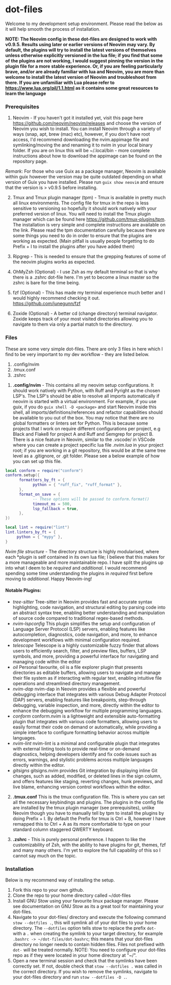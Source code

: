# dot-files
Welcome to my development setup environment. Please read the below as it will help smooth the process of installation.

**NOTE: The Neovim config in these dot-files are designed to work with v0.9.5. Results using later or earlier versions of Neovim may vary. By default, the plugins will try to install the latest versions of themselves unless otherwise explicitly versioned in the lua file; if you find that some of the plugins are not working, I would suggest pinning the version in the plugin file for a more stable experience. Or, if you are feeling particularly brave, and/or are already familiar with lua and Neovim, you are more than welcome to install the latest version of Neovim and troubleshoot from there. If you are unfamiliar with Lua please refer to https://www.lua.org/pil/1.1.html as it contains some great resources to learn the language**

### Prerequisites
1. Neovim - If you haven't got it installed yet, visit this page here https://github.com/neovim/neovim/releases and choose the version of Neovim you wish to install. You can install Neovim through a variety of ways (snap, apt, brew (mac) etc), however, if you don't have root access, I'd recommend downloading the nvim.appimage file and symlinking/moving the and renaming it to nvim in your local binary folder. If you are on linux this will be ~/.local/bin - more complete instructions about how to download the appimage can be found on the repository page.

*Remark*: For those who use Guix as a package manager, Neovim is available within guix however the version may be quite outdated depending on what version of Guix you have installed. Please run ```guix show neovim``` and ensure that the version is > v0.9.5 before installing.

2. Tmux and Tmux plugin manager (tpm) - Tmux is available in pretty much all linux environments. The config file for tmux in the repo is less sensitive to versioning so hopefully it should work natively with your preferred version of linux. You will need to install the Tmux plugin manager which can be found here https://github.com/tmux-plugins/tpm. The installation is very simple and complete instructions are available on the link. Please read the tpm documentation carefully because there are some things you need to do in order to ensure that the plugins are working as expected. (Main pitfall is usually people forgetting to do Prefix + I to install the plugins after you have added them)

3. Ripgrep - This is needed to ensure that the grepping features of some of the neovim plugins works as expected.
   
4. OhMyZsh (Optional) - I use Zsh as my default terminal so that is why there is a .zshrc dot-file here. I'm yet to become a linux master so the zshrc is bare for the time being.
   
5. fzf (Optional) - This has made my terminal experience much better and I would highly recommend checking it out. https://github.com/junegunn/fzf

6. Zoxide (Optional) - A better cd (change directory) terminal navigator. Zoxide keeps track of your most visited directories allowing you to navigate to them via only a partial match to the directory.

### Files

These are some very simple dot-files. There are only 3 files in here which I find to be very important to my dev workflow - they are listed below.

1. .config/nvim
2. .tmux.conf
3. .zshrc

1) **.config/nvim** - This contains all my neovim setup configurations. It should work natively with Python, with Ruff and Pyright as the chosen LSP's. The LSP's should be able to resolve all imports automatically if neovim is started with a virtual environment. For example, if you use guix, if you do ```guix shell -D <package>``` and start Neovim inside this shell, all imports/definitions/references and refactor capabilities should be available to you out of the box. You may notice that there are no global formatters or linters set for Python. This is because some projects that I work on require different configurations per project, e.g Black and Flake8 for project A and Ruff and Semgrep for project B. There is a nice feature in Neovim, similar to the .vscode/ in VSCode where you can create a project specific lua file *.nvim.lua* in your project root; if you are working in a git repository, this would be at the same tree level as a .gitignore, or .git folder. Please see a below example of how you can set up this file.
~~~lua
local conform = require("conform")
conform.setup({
      formatters_by_ft = {
            python = { "ruff_fix", "ruff_format" },
      },
      format_on_save = {
            -- These options will be passed to conform.format()
            timeout_ms = 500,
            lsp_fallback = true,
      },
})

local lint = require("lint")
lint.linters_by_ft = {
     python = { "mypy" },
}
~~~
*Nvim file structure* - The directory structure is highly modularised, where each *plugin is self contained in its own lua file; I believe that this makes for a more manageable and more maintainable repo. I have split the plugins up into what I deem to be *required* and *additional*. I would recommend spending some time understanding the plugins in *required* first before moving to *additional*. Happy Neovim-ing!

#### Notable Plugins:

- *tree-sitter* 
Tree-sitter in Neovim provides fast and accurate syntax highlighting, code navigation, and structural editing by parsing code into an abstract syntax tree, enabling better understanding and manipulation of source code compared to traditional regex-based methods.
- *nvim-lspconfig*
This plugin simplifies the setup and configuration of Language Server Protocol (LSP) servers, enabling features like autocompletion, diagnostics, code navigation, and more, to enhance development workflows with minimal configuration required.
- *telescope*
Telescope is a highly customizable fuzzy finder that allows users to efficiently search, filter, and preview files, buffers, LSP symbols, and more, providing a powerful interface for navigating and managing code within the editor
- *oil*
Personal favourite, oil is a file explorer plugin that presents directories as editable buffers, allowing users to navigate and manage their file system as if interacting with regular text, enabling intuitive file operations and streamlined directory management.
- *nvim-dap*
nvim-dap in Neovim provides a flexible and powerful debugging interface that integrates with various Debug Adapter Protocol (DAP) servers, enabling features like breakpoints, step-through debugging, variable inspection, and more, directly within the editor to enhance the debugging workflow for multiple programming languages.
- *conform*
conform.nvim is a lightweight and extensible auto-formatting plugin that integrates with various code formatters, allowing users to easily format their code on demand or automatically, while providing a simple interface to configure formatting behavior across multiple languages.
- *nvim-lint*
nvim-lint is a minimal and configurable plugin that integrates with external linting tools to provide real-time or on-demand diagnostics, helping developers identify and fix code issues such as errors, warnings, and stylistic problems across multiple languages directly within the editor.
- *gitsigns*
gitsigns.nvim provides Git integration by displaying inline Git changes, such as added, modified, or deleted lines in the sign column, and offers features like staging, reverting changes, hunk previews, and live blame, enhancing version control workflows within the editor.

2) **.tmux.conf** This is the tmux configuration file. This is where you can set all the necessary keybindings and plugins. The plugins in the config file are installed by the tmux plugin manager (see prerequisites), unlike Neovim though you have to manually tell by tpm to install the plugins by doing Prefix + I. By default the Prefix for tmux is Ctrl + B, however I have remapped this to Ctrl + A as its more comfortable to type on your standard column staggered QWERTY keyboard.

3) **.zshrc** - This is purely personal preference. I happen to like the customizability of Zsh, with the ability to have plugins for git, themes, fzf and many many others. I'm yet to explore the full capability of this so I cannot say much on the topic.

### Installation 
Below is my recommend way of installing the setup.
1. Fork this repo to your own github.
2. Clone the repo to your home directory called ~/dot-files
3. Install GNU Stow using your favourite linux package manager. Please see documentation on GNU Stow as its a great tool for maintaining your dot-files.
4. Navigate to your dot-files/ directory and execute the following command ```stow --dotfiles .```, this will symlink all of your dot files to your home directory. The ```--dotfiles``` option tells stow to replace the prefix ```dot-``` with a ```.``` when creating the symlink to your target directory, for example ```.bashrc -> ~/dot-files/dot-bashrc```; this means that your dot-files directory no longer needs to contain hidden files. Files not prefixed with ```dot-``` will be treated normally. NOTE: You need to configure your dot-files repo as if they were located in your home directory at "~/".
5. Open a new terminal session and check that the symlinks have been correctly set. If not, double check that ```stow --dotfiles .``` was called in the correct directory. If you wish to remove the symlinks, navigate to your dot-files directory and run ```stow --dotfiles -D .```.
